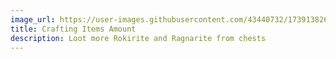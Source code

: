 ```yaml
---
image_url: https://user-images.githubusercontent.com/43440732/173913826-90218e15-95d8-4dcb-ad1e-b35b6c517f30.gif
title: Crafting Items Amount
description: Loot more Rokirite and Ragnarite from chests
---
```


